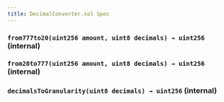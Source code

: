 ```yaml
---
title: DecimalConverter.sol Spec
---
```


### `from777to20(uint256 amount, uint8 decimals) → uint256` (internal)

### `from20to777(uint256 amount, uint8 decimals) → uint256` (internal)

### `decimalsToGranularity(uint8 decimals) → uint256` (internal)
